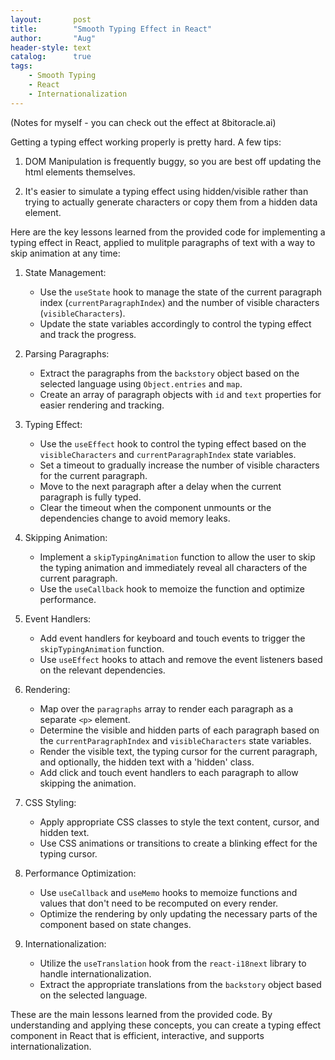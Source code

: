 ```yaml
---
layout:       post
title:        "Smooth Typing Effect in React"
author:       "Aug"
header-style: text
catalog:      true
tags:
    - Smooth Typing
    - React
    - Internationalization
---
```


(Notes for myself - you can check out the effect at 8bitoracle.ai)

Getting a typing effect working properly is pretty hard.  A few tips:

1) DOM Manipulation is frequently buggy, so you are best off updating the html elements themselves.

2) It's easier to simulate a typing effect using hidden/visible rather than trying to 
actually generate characters or copy them from a hidden data element.

Here are the key lessons learned from the provided code for implementing a typing effect in React, applied to mulitple paragraphs of text with a way to skip animation at any time:

1. State Management:
   - Use the `useState` hook to manage the state of the current paragraph index (`currentParagraphIndex`) and the number of visible characters (`visibleCharacters`).
   - Update the state variables accordingly to control the typing effect and track the progress.

2. Parsing Paragraphs:
   - Extract the paragraphs from the `backstory` object based on the selected language using `Object.entries` and `map`.
   - Create an array of paragraph objects with `id` and `text` properties for easier rendering and tracking.

3. Typing Effect:
   - Use the `useEffect` hook to control the typing effect based on the `visibleCharacters` and `currentParagraphIndex` state variables.
   - Set a timeout to gradually increase the number of visible characters for the current paragraph.
   - Move to the next paragraph after a delay when the current paragraph is fully typed.
   - Clear the timeout when the component unmounts or the dependencies change to avoid memory leaks.

4. Skipping Animation:
   - Implement a `skipTypingAnimation` function to allow the user to skip the typing animation and immediately reveal all characters of the current paragraph.
   - Use the `useCallback` hook to memoize the function and optimize performance.

5. Event Handlers:
   - Add event handlers for keyboard and touch events to trigger the `skipTypingAnimation` function.
   - Use `useEffect` hooks to attach and remove the event listeners based on the relevant dependencies.

6. Rendering:
   - Map over the `paragraphs` array to render each paragraph as a separate `<p>` element.
   - Determine the visible and hidden parts of each paragraph based on the `currentParagraphIndex` and `visibleCharacters` state variables.
   - Render the visible text, the typing cursor for the current paragraph, and optionally, the hidden text with a 'hidden' class.
   - Add click and touch event handlers to each paragraph to allow skipping the animation.

7. CSS Styling:
   - Apply appropriate CSS classes to style the text content, cursor, and hidden text.
   - Use CSS animations or transitions to create a blinking effect for the typing cursor.

8. Performance Optimization:
   - Use `useCallback` and `useMemo` hooks to memoize functions and values that don't need to be recomputed on every render.
   - Optimize the rendering by only updating the necessary parts of the component based on state changes.

9. Internationalization:
   - Utilize the `useTranslation` hook from the `react-i18next` library to handle internationalization.
   - Extract the appropriate translations from the `backstory` object based on the selected language.

These are the main lessons learned from the provided code. By understanding and applying these concepts, you can create a typing effect component in React that is efficient, interactive, and supports internationalization.
